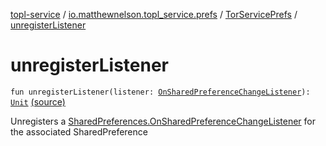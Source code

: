 [topl-service](../../index.md) / [io.matthewnelson.topl_service.prefs](../index.md) / [TorServicePrefs](index.md) / [unregisterListener](./unregister-listener.md)

# unregisterListener

`fun unregisterListener(listener: `[`OnSharedPreferenceChangeListener`](https://developer.android.com/reference/android/content/SharedPreferences/OnSharedPreferenceChangeListener.html)`): `[`Unit`](https://kotlinlang.org/api/latest/jvm/stdlib/kotlin/-unit/index.html) [(source)](https://github.com/05nelsonm/TorOnionProxyLibrary-Android/blob/master/topl-service/src/main/java/io/matthewnelson/topl_service/prefs/TorServicePrefs.kt#L109)

Unregisters a [SharedPreferences.OnSharedPreferenceChangeListener](https://developer.android.com/reference/android/content/SharedPreferences/OnSharedPreferenceChangeListener.html) for the
associated SharedPreference


